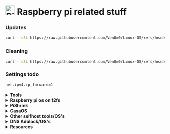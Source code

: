 # <img height="30" src="https://raw.githubusercontent.com/Ven0m0/Ven0m0/refs/heads/main/Images/raspride.avif" alt="Pi"> Raspberry pi related stuff


### Updates

```bash
curl -fsSL https://raw.githubusercontent.com/Ven0m0/Linux-OS/refs/heads/main/RaspberryPi/update.sh | bash
```

### Cleaning

```bash
curl -fsSL https://raw.githubusercontent.com/Ven0m0/Linux-OS/refs/heads/main/RaspberryPi/PiClean.sh | bash
```

### Settings todo

```markdown
net.ipv4.ip_forward=1
```

<details>
<summary><b>Tools</b></summary>

- [Pi-Apps-bash](https://github.com/Itai-Nelken/PiApps-terminal_bash-edition)

	- 
	```bash
	wget -qO- https://raw.githubusercontent.com/Itai-Nelken/PiApps-terminal_bash-edition/main/install.sh | bash
	```
 
- [cylon-deb](https://github.com/gavinlyonsrepo/cylon-deb)

</details>

<details>
<summary><b>Raspberry pi os on f2fs</b></summary>

- download an os image ([DietPi](https://dietpi.com) or [Raspberry Pi OS](https://www.raspberrypi.com/software))
- change the filenames to fit your usecase in [raspberry-fs.sh](RaspberryPi/raspberry-fs.sh)
- have [raspberry_f2fs.sh](RaspberryPi/raspberry_f2fs.sh) and the image in the same path as the raspberry-fs.sh script
- answer the prompts
- success

further links:
https://gitlab.idleengineers.com/aaron/raspbian-f2fs
  
</details>
<details>
<summary><b>PiShrink</b></summary>

- [PiShrink](https://github.com/Drewsif/PiShrink)

</details>
<details> 
<summary><b>CasaOS</b></summary>

- Install [CasaOS](https://casaos.zimaspace.com)

```bash
sudo casaos-uninstall
curl -fsSL https://get.casaos.io | sudo bash
```

- Update

```bash
curl -fsSL https://get.casaos.io/update | sudo bash
```

</details>
<details>
<summary><b>Other selfhost tools/OS's</b></summary>
  
- [DietPi](https://dietpi.com)

- [NextcloudPi](https://github.com/nextcloud/nextcloudpi)

- [Runtipi](https://runtipi.io)
  <details>
    <summary><b>Install</b></summary>

    ```bash
    curl -L https://setup.runtipi.io | bash
    ```

  </details>

- [cosmos](https://cosmos-cloud.io)
  <details>
    <summary><b>Install</b></summary>

    https://cosmos-cloud.io/doc/1%20index/#automatic-installation
    ```bash
    # IF YOU NEED TO CHANGE THE PORTS, DO IT BEFORE RUNNING THE COMMAND
    # You can overwrite any other env var by adding them here
    export COSMOS_HTTP_PORT=80
    export COSMOS_HTTPS_PORT=443
    
    # You can run a dry run to see what will be installed
    curl -fsSL https://cosmos-cloud.io/get.sh | sudo -E bash -s -- --dry-run
    
    # If you are happy with the result, you can run the command
    curl -fsSL https://cosmos-cloud.io/get.sh | sudo -E bash -s
    ```
    One liner:
    ```bash
    export COSMOS_HTTP_PORT=80 COSMOS_HTTPS_PORT=443; curl -fsSL https://cosmos-cloud.io/get.sh | sudo -E bash -s
    ```

  </details>

- [yunohost](https://yunohost.org)

- [Homepage docker](https://github.com/gethomepage/homepage)

- [ShellHub](https://www.shellhub.io)

</details>
<details>
<summary><b>DNS Adblock/OS's</b></summary>

- Pihole

- Adguard

- [Blocky](https://0xerr0r.github.io/blocky/latest)

</details>
<details>
<summary><b>Resources</b></summary>

- [Awesome-selfhosted](https://awesome-selfhosted.net/tags/web-servers.html)

</details>
